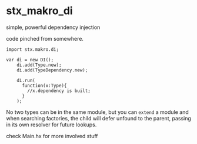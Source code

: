 # stx_makro_di
simple, powerful dependency injection


code pinched from somewhere.

```
import stx.makro.di;

var di = new DI();
    di.add(Type.new);
    di.add(TypeDependency.new);

    di.run(
      function(x:Type){ 
        //x.dependency is built;
      }
    );
```


No two types can be in the same module, but you can `extend` a module and when searching factories, the
child will defer unfound to the parent, passing in its own resolver for future lookups.

check Main.hx for more involved stuff